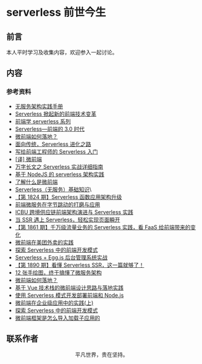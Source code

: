 # serverless 前世今生

## 前言

本人平时学习及收集内容，欢迎参入一起讨论。

## 内容

### 参考资料

- [无服务架构实践手册](https://jimmysong.io/serverless-handbook/)
- [Serverless 掀起新的前端技术变革](https://zhuanlan.zhihu.com/p/65914436)
- [前端学 serverless 系列](https://juejin.im/post/5d1c9380f265da1bc94f098e)
- [Serverless—前端的 3.0 时代](https://mp.weixin.qq.com/s/4ljo3QuwgGEzQ5OHqOA01w)
- [微前端如何落地？](https://juejin.im/post/5d1d8d426fb9a07efe2dda40)
- [面向传统，Serverless 进化之路](https://mp.weixin.qq.com/s/DSFms7ovOMMuhe914Z7vcw)
- [写给前端工程师的 Serverless 入门](https://mp.weixin.qq.com/s/JXDMAmKfUOj4V66yVaT_6Q)
- [[译] 微前端](https://juejin.im/post/5d0e367b6fb9a07ebf4b781a)
- [万字长文之 Serverless 实战详细指南](https://mp.weixin.qq.com/s/Ad-lyV85_000infAe_hZ2Q)
- [基于 NodeJS 的 serverless 架构实践](https://mp.weixin.qq.com/s/rR8VK7RodyCofOiSehF6fA)
- [了解什么是微前端](https://juejin.im/post/5d1f19e3f265da1bab29ce5f)
- [Serverless（无服务）基础知识](https://juejin.im/post/5d42945ff265da03a715b2f0)\
- [【第 1824 期】Serverless 函数应用架构升级](https://mp.weixin.qq.com/s/uWX6zdG7EFc43orrzAdWpA)
- [前端微服务在字节跳动的打磨与应用](https://juejin.im/post/5e17f064e51d45315d648b95)
- [ICBU 跨境供应链前端架构演进与 Serverless 实践](https://mp.weixin.qq.com/s/GFZ5MmYxmwtZmY8Q92IjBg)
- [当 SSR 遇上 Serverless，轻松实现页面瞬开](https://mp.weixin.qq.com/s/z6IycL0yDt419K_EzufokA)
- [【第 1861 期】千万级流量业务的 Serverless 实践，看 FaaS 给前端带来的变化](https://mp.weixin.qq.com/s/-oenEmJlGXNQ2XMuBp8S0g)
- [微前端在美团外卖的实践](https://juejin.im/post/5e57b6f0f265da57547794c9)
- [探索 Serverless 中的前端开发模式](https://juejin.im/post/5cdc3dc2e51d453b6c1d9d3a)
- [Serverless + Egg.js 后台管理系统实战](https://mp.weixin.qq.com/s/5Ngu5eWWr1jU_rm9d7IE-g)
- [【第 1890 期】看懂 Serverless SSR，这一篇就够了！](https://mp.weixin.qq.com/s/xcxoCUzzruVSm15TLLOs-Q)
- [12 张手绘图，终于搞懂了微服务架构](https://mp.weixin.qq.com/s/akBoBjaPLtctdJrs-Hvhtg)
- [微前端如何落地？](https://mp.weixin.qq.com/s/NdDj_JYQdfaztEGM-eFCRg)
- [基于 Vue 技术栈的微前端设计思路与落地实践](https://mp.weixin.qq.com/s/uWBualYrS9kanaAvdP49bQ)
- [使用 Serverless 模式开发部署前端和 Node.js](https://mp.weixin.qq.com/s/DeOFNQR03Dbf_B7Yt3k4_A)
- [微前端在企业级应用中的实践(上)](https://juejin.im/post/5e8b094a6fb9a03c300f8b25)
- [探索 Serverless 中的前端开发模式](https://mp.weixin.qq.com/s/OUR5A2InyuRFhbF7SB-Atw)
- [微前端框架是怎么导入加载子应用的](https://mp.weixin.qq.com/s/DDvVo08cBugv8gKFe4Iw_g)

## 联系作者

<div align="center">
    <p>
        平凡世界，贵在坚持。
    </p>
    <img :src="$withBase('/about/contact.png')" />
</div>
